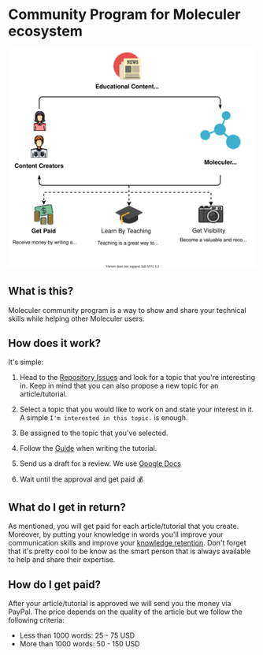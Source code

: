 # Community Program for Moleculer ecosystem

![Communication Overview diagram](assets/moleculer-education.svg)

## What is this?

Moleculer community program is a way to show and share your technical skills while helping other Moleculer users.

## How does it work?

It's simple:

1. Head to the [Repository Issues](https://github.com/moleculerjs/educational-content/issues) and look for a topic that you're interesting in. Keep in mind that you can also propose a new topic for an article/tutorial.

2. Select a topic that you would like to work on and state your interest in it. A simple `I'm interested in this topic.` is enough.

3. Be assigned to the topic that you've selected.

4. Follow the [Guide](.github/ISSUE_TEMPLATE/writing-an-article.md) when writing the tutorial.

5. Send us a draft for a review. We use [Google Docs](https://docs.google.com/)

6. Wait until the approval and get paid :moneybag:

## What do I get in return?

As mentioned, you will get paid for each article/tutorial that you create. Moreover, by putting your knowledge in words you'll improve your communication skills and improve your [knowledge retention](https://en.wikipedia.org/wiki/Learning_pyramid). Don't forget that it's pretty cool to be know as the smart person that is always available to help and share their expertise.

## How do I get paid? 
After your article/tutorial is approved we will send you the money via PayPal. The price depends on the quality of the article but we follow the following criteria:
- Less than 1000 words: 25 - 75 USD
- More than 1000 words: 50 - 150 USD
